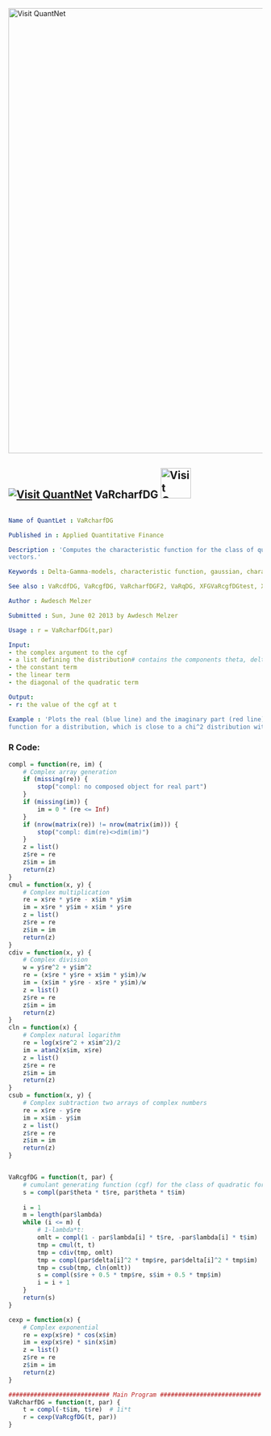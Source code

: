 
[<img src="https://github.com/QuantLet/Styleguide-and-FAQ/blob/master/pictures/banner.png" width="880" alt="Visit QuantNet">](http://quantlet.de/index.php?p=info)

## [<img src="https://github.com/QuantLet/Styleguide-and-Validation-procedure/blob/master/pictures/qloqo.png" alt="Visit QuantNet">](http://quantlet.de/) **VaRcharfDG** [<img src="https://github.com/QuantLet/Styleguide-and-Validation-procedure/blob/master/pictures/QN2.png" width="60" alt="Visit QuantNet 2.0">](http://quantlet.de/d3/ia)

```yaml

Name of QuantLet : VaRcharfDG

Published in : Applied Quantitative Finance

Description : 'Computes the characteristic function for the class of quadratic forms of Gaussian
vectors.'

Keywords : Delta-Gamma-models, characteristic function, gaussian, characteristic, function

See also : VaRcdfDG, VaRcgfDG, VaRcharfDGF2, VaRqDG, XFGVaRcgfDGtest, XFGVaRcharfDGtest, XFGqDGtest

Author : Awdesch Melzer

Submitted : Sun, June 02 2013 by Awdesch Melzer

Usage : r = VaRcharfDG(t,par)

Input: 
- the complex argument to the cgf
- a list defining the distribution# contains the components theta, delta, lambda
- the constant term
- the linear term
- the diagonal of the quadratic term

Output: 
- r: the value of the cgf at t

Example : 'Plots the real (blue line) and the imaginary part (red line) of the characteristic
function for a distribution, which is close to a chi^2 distribution with one degree of freedom.'

```


### R Code:
```r
compl = function(re, im) {
    # Complex array generation
    if (missing(re)) {
        stop("compl: no composed object for real part")
    }
    if (missing(im)) {
        im = 0 * (re <= Inf)
    }
    if (nrow(matrix(re)) != nrow(matrix(im))) {
        stop("compl: dim(re)<>dim(im)")
    }
    z = list()
    z$re = re
    z$im = im
    return(z)
}
cmul = function(x, y) {
    # Complex multiplication
    re = x$re * y$re - x$im * y$im
    im = x$re * y$im + x$im * y$re
    z = list()
    z$re = re
    z$im = im
    return(z)
}
cdiv = function(x, y) {
    # Complex division
    w = y$re^2 + y$im^2
    re = (x$re * y$re + x$im * y$im)/w
    im = (x$im * y$re - x$re * y$im)/w
    z = list()
    z$re = re
    z$im = im
    return(z)
}
cln = function(x) {
    # Complex natural logarithm
    re = log(x$re^2 + x$im^2)/2
    im = atan2(x$im, x$re)
    z = list()
    z$re = re
    z$im = im
    return(z)
}
csub = function(x, y) {
    # Complex subtraction two arrays of complex numbers
    re = x$re - y$re
    im = x$im - y$im
    z = list()
    z$re = re
    z$im = im
    return(z)
}


VaRcgfDG = function(t, par) {
    # cumulant generating function (cgf) for the class of quadratic forms of Gaussian vectors.
    s = compl(par$theta * t$re, par$theta * t$im)
    
    i = 1
    m = length(par$lambda)
    while (i <= m) {
        # 1-lambda*t:
        omlt = compl(1 - par$lambda[i] * t$re, -par$lambda[i] * t$im)
        tmp = cmul(t, t)
        tmp = cdiv(tmp, omlt)
        tmp = compl(par$delta[i]^2 * tmp$re, par$delta[i]^2 * tmp$im)
        tmp = csub(tmp, cln(omlt))
        s = compl(s$re + 0.5 * tmp$re, s$im + 0.5 * tmp$im)
        i = i + 1
    }
    return(s)
}

cexp = function(x) {
    # Complex exponential
    re = exp(x$re) * cos(x$im)
    im = exp(x$re) * sin(x$im)
    z = list()
    z$re = re
    z$im = im
    return(z)
}

############################ Main Program ############################
VaRcharfDG = function(t, par) {
    t = compl(-t$im, t$re)  # 1i*t
    r = cexp(VaRcgfDG(t, par))
}
 

```
